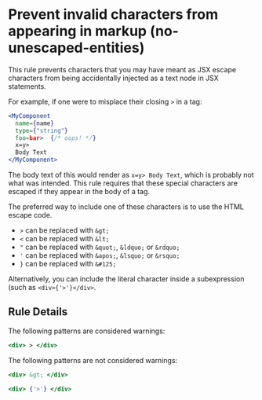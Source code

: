 # Prevent invalid characters from appearing in markup (no-unescaped-entities)

This rule prevents characters that you may have meant as JSX escape characters 
from being accidentally injected as a text node in JSX statements.

For example, if one were to misplace their closing `>` in a tag:

```jsx
<MyComponent
  name={name}
  type={"string"}
  foo=bar>  {/* oops! */}
  x=y>
  Body Text
</MyComponent>
```

The body text of this would render as `x=y> Body Text`, which is probably not
what was intended. This rule requires that these special characters are
escaped if they appear in the body of a tag.

The preferred way to include one of these characters is to use the HTML escape code.

- `>` can be replaced with `&gt;`
- `<` can be replaced with `&lt;`
- `"` can be replaced with `&quot;`, `&ldquo;` or `&rdquo;`
- `'` can be replaced with `&apos;`, `&lsquo;` or `&rsquo;`
- `}` can be replaced with `&#125;`

Alternatively, you can include the literal character inside a subexpression
(such as `<div>{'>'}</div>`.

## Rule Details

The following patterns are considered warnings:

```jsx
<div> > </div>
```

The following patterns are not considered warnings:

```jsx
<div> &gt; </div>
```

```jsx
<div> {'>'} </div>
```
